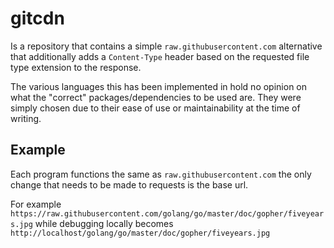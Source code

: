 # gitcdn
Is a repository that contains a simple `raw.githubusercontent.com` alternative that additionally adds a `Content-Type` header based on the requested file type extension to the response.

The various languages this has been implemented in hold no opinion on what the "correct" packages/dependencies to be used are. They were simply chosen due to their ease of use or maintainability at the time of writing.

## Example
Each program functions the same as `raw.githubusercontent.com` the only change that needs to be made to requests is the base url.

For example
```https://raw.githubusercontent.com/golang/go/master/doc/gopher/fiveyears.jpg```
while debugging locally becomes
```http://localhost/golang/go/master/doc/gopher/fiveyears.jpg```